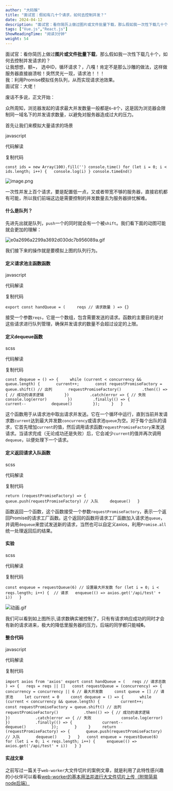 ```yaml
---
author: "大码猴"
title: "面试官：假如有几十个请求，如何去控制并发？"
date: 2024-04-12
description: "面试官：看你简历上做过图片或文件批量下载，那么假如我一次性下载几十个，如何去控制并发请求的？让我想想，额~，选中ID，循环请求？，八嘎！肯定不是那么沙雕的做法，这样做服务器直接崩溃啦！"
tags: ["Vue.js","React.js"]
ShowReadingTime: "阅读3分钟"
weight: 54
---
```

面试官：看你简历上做过**图片或文件批量下载**，那么假如我一次性下载几十个，如何去控制并发请求的？  
让我想想，额~， 选中ID，循环请求？，八嘎！肯定不是那么沙雕的做法，这样做服务器直接崩溃啦！突然灵光一现，请求池！！！  
我：利用Promise模拟任务队列，从而实现请求池效果。  
面试官：大佬！

废话不多说，正文开始：

众所周知，浏览器发起的请求最大并发数量一般都是`6~8`个，这是因为浏览器会限制同一域名下的并发请求数量，以避免对服务器造成过大的压力。

首先让我们来模拟大量请求的场景

javascript

 代码解读

复制代码

`const ids = new Array(100).fill('') console.time() for (let i = 0; i < ids.length; i++) {   console.log(i) } console.timeEnd()`

![image.png](https://p6-juejin.byteimg.com/tos-cn-i-k3u1fbpfcp/49acf99a4a1546c591f52c9c23467414~tplv-k3u1fbpfcp-jj-mark:3024:0:0:0:q75.awebp#?w=463&h=779&s=46575&e=png&b=272727)

一次性并发上百个请求，要是配置低一点，又或者带宽不够的服务器，直接宕机都有可能，所以我们前端这边是需要控制的并发数量去为服务器排忧解难。

#### 什么是队列？

先进先出就是队列，`push`一个的同时就会有一个被`shift`。我们看下面的动图可能就会更加的理解：

![e0a2696a2299a3692d030dc7b956089a.gif](https://p9-juejin.byteimg.com/tos-cn-i-k3u1fbpfcp/05d25f0c6fc54283b9474af85cfba979~tplv-k3u1fbpfcp-jj-mark:3024:0:0:0:q75.awebp#?w=640&h=512&s=210828&e=gif&f=180&b=fdfcff)

我们接下来的操作就是要模拟上图的队列行为。

#### **定义请求池主函数函数**

javascript

 代码解读

复制代码

`export const handQueue = (     reqs // 请求数量 ) => {}`

接受一个参数`reqs`，它是一个数组，包含需要发送的请求。函数的主要目的是对这些请求进行队列管理，确保并发请求的数量不会超过设定的上限。

#### **定义dequeue函数**

scss

 代码解读

复制代码

`const dequeue = () => {     while (current < concurrency && queue.length) {       current++;       const requestPromiseFactory = queue.shift() // 出列       requestPromiseFactory()         .then(() => { // 成功的请求逻辑         })         .catch(error => { // 失败           console.log(error)         })         .finally(() => {           current--           dequeue()         });     }   }`

这个函数用于从请求池中取出请求并发送。它在一个循环中运行，直到当前并发请求数`current`达到最大并发数`concurrency`或请求池`queue`为空。对于每个出队的请求，它首先增加`current`的值，然后调用请求函数`requestPromiseFactory`来发送请求。当请求完成（无论成功还是失败）后，它会减少`current`的值并再次调用`dequeue`，以便处理下一个请求。

#### **定义返回请求入队函数**

scss

 代码解读

复制代码

`return (requestPromiseFactory) => {     queue.push(requestPromiseFactory) // 入队     dequeue()   }`

函数返回一个函数，这个函数接受一个参数`requestPromiseFactory`，表示一个返回Promise的请求工厂函数。这个返回的函数将请求工厂函数加入请求池`queue`，并调用`dequeue`来尝试发送新的请求，当然也可以自定义axios，利用`Promise.all`统一处理返回后的结果。

#### 实验

scss

 代码解读

复制代码

`const enqueue = requestQueue(6) // 设置最大并发数 for (let i = 0; i < reqs.length; i++) {  // 请求   enqueue(() => axios.get('/api/test' + i))   }`

![动画.gif](https://p6-juejin.byteimg.com/tos-cn-i-k3u1fbpfcp/e2be07efe55c49a48b77f634866c8ef2~tplv-k3u1fbpfcp-jj-mark:3024:0:0:0:q75.awebp#?w=524&h=742&s=299523&e=gif&f=67&b=242424)

我们可以看到如上图所示,请求数确实被控制了，只有有请求响应成功的同时才会有新的请求进来，极大的降低里服务器的压力，后端的同学都只能喊**6**。

#### 整合代码

javascript

 代码解读

复制代码

`import axios from 'axios' export const handQueue = (   reqs // 请求总数 ) => {   reqs = reqs || []   const requestQueue = (concurrency) => {     concurrency = concurrency || 6 // 最大并发数     const queue = [] // 请求池     let current = 0     const dequeue = () => {       while (current < concurrency && queue.length) {         current++;         const requestPromiseFactory = queue.shift() // 出列         requestPromiseFactory()           .then(() => { // 成功的请求逻辑           })           .catch(error => { // 失败             console.log(error)           })           .finally(() => {             current--             dequeue()           });       }     }     return (requestPromiseFactory) => {       queue.push(requestPromiseFactory) // 入队       dequeue()     }   }   const enqueue = requestQueue(6)   for (let i = 0; i < reqs.length; i++) {     enqueue(() => axios.get('/api/test' + i))   } }`

#### 实战文章

之前写过一篇关于`web-worker`大文件切片的案例文章，就是利用了此特性感兴趣的小伙伴可以看看[web-worker的基本用法并进行大文件切片上传（附带简易node后端）](https://juejin.cn/post/7351300892572745764 "https://juejin.cn/post/7351300892572745764")